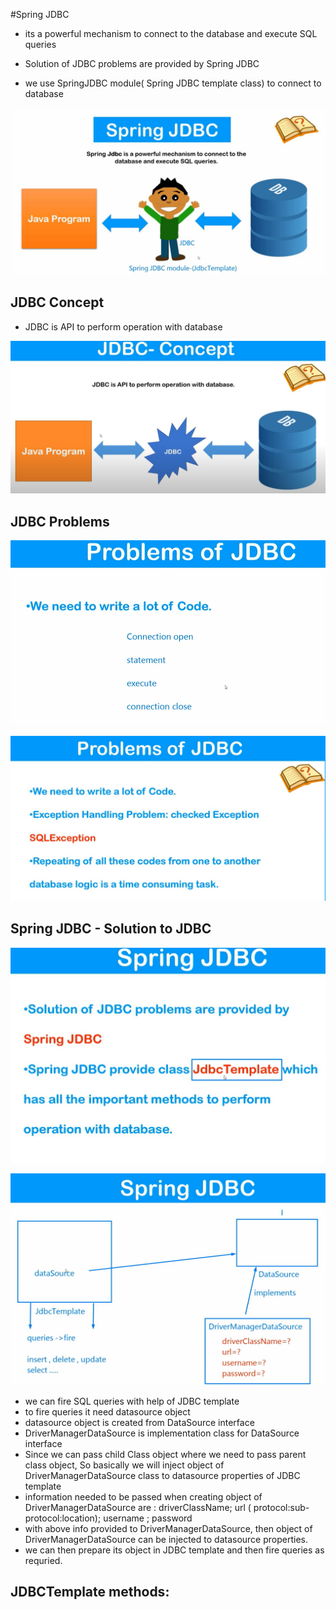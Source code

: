 
#Spring JDBC

- its a powerful mechanism to connect to the database and execute SQL queries 
- Solution of JDBC problems are provided by Spring JDBC

- we use SpringJDBC module( Spring JDBC template class) to connect to database

![jdbc intro](../images/jdbc/1.0_jdbc_intro_1.jpg)

## JDBC Concept

- JDBC is API to perform operation with database

![jdbc intro](../images/jdbc/1.0_jdbc_intro_2.jpg)


## JDBC Problems

![jdbc intro](../images/jdbc/1.0_jdbc_intro_3.jpg)

![jdbc intro](../images/jdbc/1.0_jdbc_intro_4.jpg)

## Spring JDBC - Solution to JDBC

![jdbc intro](../images/jdbc/1.0_jdbc_intro_5.jpg)

![jdbc intro](../images/jdbc/1.0_jdbc_intro_6.jpg)

- we can fire SQL queries with help of JDBC template
- to fire queries it need datasource object 
- datasource object is created from DataSource interface
- DriverManagerDataSource is implementation class for DataSource interface
- Since we can pass child Class object where we need to pass parent class object, So basically we will inject object of DriverManagerDataSource class to datasource properties of JDBC template
- information needed to be passed when creating object of DriverManagerDataSource are : driverClassName; url ( protocol:sub-protocol:location); username ; password
- with above info provided to DriverManagerDataSource, then object of DriverManagerDataSource can be injected to datasource properties.
- we can then prepare its object in JDBC template and then fire queries as requried. 


## JDBCTemplate methods: 


